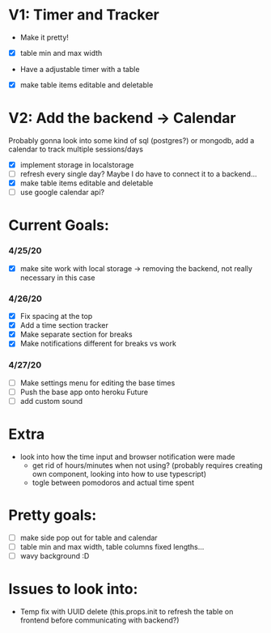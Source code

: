 # V1: Timer and Tracker #
* Make it pretty! 
- [x] table min and max width
* Have a adjustable timer with a table
- [x] make table items editable and deletable

# V2: Add the backend -> Calendar #
Probably gonna look into some kind of sql (postgres?) or mongodb, add a calendar to track multiple sessions/days  
- [x] implement storage in localstorage
- [ ] refresh every single day? Maybe I do have to connect it to a backend...
- [x] make table items editable and deletable
- [ ] use google calendar api?

# Current Goals: #
### 4/25/20 ###
- [x] make site work with local storage -> removing the backend, not really necessary in this case
### 4/26/20 ###
- [x] Fix spacing at the top
- [x] Add a time section tracker
- [x] Make separate section for breaks
- [x] Make notifications different for breaks vs work
### 4/27/20 ###
- [ ] Make settings menu for editing the base times
- [ ] Push the base app onto heroku
Future
- [ ] add custom sound

# Extra #
* look into how the time input and browser notification were made
    * get rid of hours/minutes when not using? (probably requires creating own component, looking into how to use typescript)
    * togle between pomodoros and actual time spent

# Pretty goals: #
- [ ] make side pop out for table and calendar
- [ ] table min and max width, table columns fixed lengths...  
- [ ] wavy background :D

# Issues to look into: # 
* Temp fix with UUID delete (this.props.init to refresh the table on frontend before communicating with backend?)
